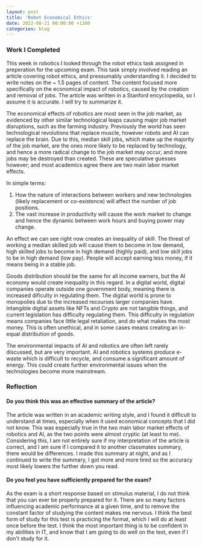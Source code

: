 ```yaml
---
layout: post
title: 'Robot Economical Ethics'
date: 2022-08-21 00:00:00 +1100
categories: blog
---
```


<h3>Work I Completed</h3>

This week in robotics I looked through the robot ethics task assigned in preperation for the upcoming exam. This task simply involved reading an article covering robot ethics, and pressumably understanding it. I decided to write notes on the ~ 1.5 pages of content. The content focused more specifically on the economical impact of robotics, caused by the creation and removal of jobs. The article was written in a Stanford encyclopedia, so I assume it is accurate. I will try to summarize it.

The economical effects of robotics are most seen in the job market, as evidenced by other similar technological leaps causing major job market disruptions, such as the farming industry. Previously the world has seen technological revolutions that replace muscle, however robots and AI can replace the brain. Due to this, median skill jobs, which make up the majority of the job market, are the ones more likely to be replaced by technology, and hence a more radical change to the job market may occur, and more jobs may be destroyed than created. These are speculative guesses however; and most academics agree there are two main labor market effects.

In simple terms:
1. How the nature of interactions between workers and new technologies (likely replacement or co-existence) will affect the number of job positions.
2. The vast increase in productivity will cause the work market to change and hence the dynamic between work hours and buying power may change.

An effect we can see right now creates an inequality of skill. The threat of working a median skilled job will cause them to become in low demand, high skilled jobs to become in high demand (highly paid), and low skill jobs to be in high demand (low pay). People will accept earning less money, if it means being in a stable job.

Goods distribution should be the same for all income earners, but the AI economy would create inequality in this regard. In a digital world, digital companies operate outside one government body, meaning there is increased dificulty in regulating them. The digital world is prone to monopolies due to the increased recourses larger companies have. Intangible digital assets like NFTs and Crypto are not tangible things, and current legislation has difficulty regulating them. This difficulty in regulation means companies face little legal retaliation, and do what makes the most money. This is often unethical, and in some cases means creating an in-equal distribution of goods.

The environmental impacts of AI and robotics are often left rarely discussed, but are very important. AI and robotics systems produce e-waste which is difficult to recycle, and consume a significant amount of energy. This could create further environmental issues when the technologies become more mainstream.

<h3>Reflection</h3>

<h4>Do you think this was an effective summary of the article?</h4>

The article was written in an academic writing style, and I found it difficult to understand at times, especially when it used economical concepts that I did not know. This was especially true in the two main labor market effects of robotics and AI, as the two points were almost cryptic (at least to me). Considering this, I am not entirely sure if my interpretation of the article is correct, and I am sure if I compared it to another classmates summary, there would be differences. I made this summary at night, and as I continued to write the summary, I got more and more tired so the accuracy most likely lowers the further down you read.

<h4>Do you feel you have sufficiently prepared for the exam?</h4>

As the exam is a short response based on stimulus material, I do not think that you can ever be properly prepared for it. There are so many factors influencing academic performance at a given time, and to remove the constant factor of studying the content makes me nervous. I think the best form of study for this test is practicing the format, which I will do at least once before the test. I think the most important thing is to be confident in my abilities in IT, and know that I am going to do well on the test, even if I don't study for it.